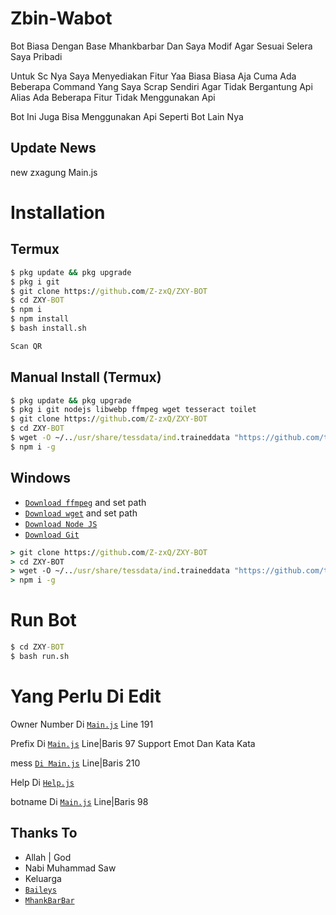 # Zbin-Wabot

Bot Biasa Dengan Base Mhankbarbar Dan Saya Modif Agar Sesuai Selera Saya Pribadi

Untuk Sc Nya Saya Menyediakan Fitur Yaa Biasa Biasa Aja Cuma Ada Beberapa Command Yang Saya Scrap Sendiri Agar Tidak Bergantung Api Alias Ada Beberapa Fitur Tidak Menggunakan Api

Bot Ini Juga Bisa Menggunakan Api Seperti Bot Lain Nya

## Update News

new zxagung Main.js

# Installation

## Termux
```cmd
$ pkg update && pkg upgrade
$ pkg i git
$ git clone https://github.com/Z-zxQ/ZXY-BOT
$ cd ZXY-BOT
$ npm i
$ npm install
$ bash install.sh

Scan QR
```

## Manual Install (Termux)
```cmd
$ pkg update && pkg upgrade
$ pkg i git nodejs libwebp ffmpeg wget tesseract toilet
$ git clone https://github.com/Z-zxQ/ZXY-BOT
$ cd ZXY-BOT
$ wget -O ~/../usr/share/tessdata/ind.traineddata "https://github.com/tesseract-ocr/tessdata/blob/master/ind.traineddata?raw=true"
$ npm i -g
```

## Windows
* [`Download ffmpeg`](https://ffmpeg.org/download.html#build-windows) and set path
* [`Download wget`](https://eternallybored.org/misc/wget/releases/) and set path
* [`Download Node JS`](https://nodejs.org/en/download/)
* [`Download Git`](https://git-scm.com/downloads)
```cmd
> git clone https://github.com/Z-zxQ/ZXY-BOT
> cd ZXY-BOT
> wget -O ~/../usr/share/tessdata/ind.traineddata "https://github.com/tesseract-ocr/tessdata/blob/master/ind.traineddata?raw=true"
> npm i -g
```

# Run Bot
```cmd
$ cd ZXY-BOT
$ bash run.sh
```

# Yang Perlu Di Edit
 
Owner Number Di [`Main.js`](https://github.com/Z-zxQ/ZXY-BOT/blob/main/main.js) Line 191

Prefix Di [`Main.js`](https://github.com/Z-zxQ/ZXY-BOT/blob/main/main.js) Line|Baris 97 Support Emot Dan Kata Kata

mess [`Di Main.js`](https://github.com/Z-zxQ/ZXY-BOT/blob/main/main.js) Line|Baris 210

Help Di [`Help.js`](https://github.com/Z-zxQ/ZXY-BOT/blob/main/src/help.js)

botname Di [`Main.js`](https://github.com/Z-zxQ/ZXY-BOT/blob/main/main.js) Line|Baris 98

## Thanks To

* Allah | God
* Nabi Muhammad Saw
* Keluarga
* [`Baileys`](https://github.com/adiwajshing/Baileys)
* [`MhankBarBar`](https://github.com/MhankBarBar)


